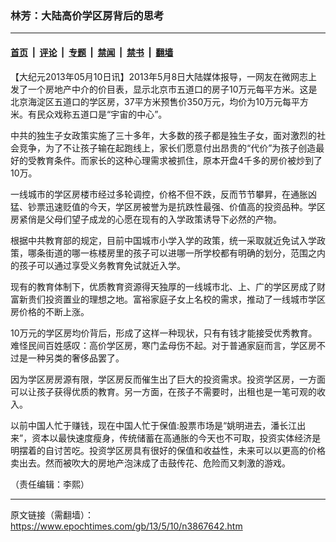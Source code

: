 ### 林芳：大陆高价学区房背后的思考

---

#### [首页](../../../..?n3867642) &nbsp;|&nbsp; [评论](../../../../../epoch-comment?n3867642) &nbsp;|&nbsp; [专题](../../../../../epoch-special?n3867642) &nbsp;|&nbsp; [禁闻](../../../../../epoch-news?n3867642) &nbsp;|&nbsp; [禁书](../../../../../books?n3867642) &nbsp;|&nbsp; [翻墙](https://github.com/gfw-breaker/nogfw/blob/master/README.md?n3867642)


<div class="post_content" id="artbody" itemprop="articleBody">
 <!-- article content begin -->
 <p>
  【大纪元2013年05月10日讯】2013年5月8日大陆媒体报导，一网友在微网志上发了一个房地产中介的价目表，显示北京市五道口的房子10万元每平方米。这是北京海淀区五道口的学区房，37平方米预售价350万元，均价为10万元每平方米。有民众戏称五道口是“宇宙的中心”。
 </p>
 <p>
  中共的独生子女政策实施了三十多年，大多数的孩子都是独生子女，面对激烈的社会竞争，为了不让孩子输在起跑线上，家长们愿意付出昂贵的“代价”为孩子创造最好的受教育条件。而家长的这种心理需求被抓住，原本开盘4千多的房价被炒到了10万。
 </p>
 <p>
  一线城市的学区房楼市经过多轮调控，价格不但不跌，反而节节攀昇，在通胀凶猛、钞票迅速贬值的今天，学区房被誉为是抗跌性最强、价值高的投资品种。学区房紧俏是父母们望子成龙的心愿在现有的入学政策诱导下必然的产物。
 </p>
 <p>
  根据中共教育部的规定，目前中国城市小学入学的政策，统一采取就近免试入学政策，哪条街道的哪一栋楼房里的孩子可以进哪一所学校都有明确的划分，范围之内的孩子可以通过享受义务教育免试就近入学。
 </p>
 <p>
  现有的教育体制下，优质教育资源得天独厚的一线城市北、上、广的学区房成了财富新贵们投资置业的理想之地。富裕家庭子女上名校的需求，推动了一线城市学区房价格的不断上涨。
 </p>
 <p>
  10万元的学区房均价背后，形成了这样一种现状，只有有钱才能接受优秀教育。难怪民间百姓感叹：高价学区房，寒门孟母伤不起。对于普通家庭而言，学区房不过是一种另类的奢侈品罢了。
 </p>
 <p>
  因为学区房房源有限，学区房反而催生出了巨大的投资需求。投资学区房，一方面可以让孩子获得优质的教育。另一方面，在孩子不需要时，出租也是一笔可观的收入。
 </p>
 <p>
  以前中国人忙于赚钱，现在中国人忙于保值:股票市场是“姚明进去，潘长江出来”，资本以最快速度瘦身，传统储蓄在高通胀的今天也不可取，投资实体经济是明摆着的自讨苦吃。投资学区房具有很好的保值和收益性，未来可以以更高的价格卖出去。然而被吹大的房地产泡沫成了击鼓传花、危险而又刺激的游戏。
 </p>
 <p>
  （责任编辑：李熙）
 </p>
 <p>
  <!-- article content end -->
  <div id="below_article_ad">
  </div>
 </p>
</div>


---

原文链接（需翻墙）：https://www.epochtimes.com/gb/13/5/10/n3867642.htm